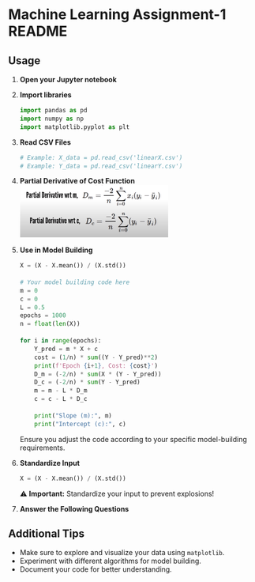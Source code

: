 # Machine Learning Assignment-1 README

## Usage

1. **Open your Jupyter notebook**
2. **Import libraries**
    ```python
    import pandas as pd
    import numpy as np
    import matplotlib.pyplot as plt
    ```
3. **Read CSV Files**
    ```python
    # Example: X_data = pd.read_csv('linearX.csv')
    # Example: Y_data = pd.read_csv('linearY.csv')
    ```
4. **Partial Derivative of Cost Function**
    <img src="drv_ML.png" width="300px">

5. **Use in Model Building**
    ```python
    X = (X - X.mean()) / (X.std())

    # Your model building code here
    m = 0
    c = 0
    L = 0.5
    epochs = 1000
    n = float(len(X))

    for i in range(epochs):
        Y_pred = m * X + c
        cost = (1/n) * sum((Y - Y_pred)**2)
        print(f'Epoch {i+1}, Cost: {cost}')
        D_m = (-2/n) * sum(X * (Y - Y_pred))
        D_c = (-2/n) * sum(Y - Y_pred)
        m = m - L * D_m
        c = c - L * D_c

        print("Slope (m):", m)
        print("Intercept (c):", c)
    ```
    Ensure you adjust the code according to your specific model-building requirements.
    
6. **Standardize Input**
    ```python
    X = (X - X.mean()) / (X.std())
    ```
    ⚠️ **Important:** Standardize your input to prevent explosions!
    
7. **Answer the Following Questions**

## Additional Tips

- Make sure to explore and visualize your data using `matplotlib`.
- Experiment with different algorithms for model building.
- Document your code for better understanding.


